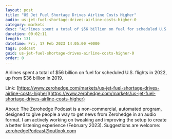 ```yaml
---
layout: post
title: "US Jet Fuel Shortage Drives Airline Costs Higher"
audio: us-jet-fuel-shortage-drives-airline-costs-higher-0
category: markets
desc: "Airlines spent a total of $56 billion on fuel for scheduled U.S. flights in 2022, up from $36 billion in 2019."
duration: 00:02:11
length: 131
datetime: Fri, 17 Feb 2023 14:05:00 +0000
tags: podcast
guid: us-jet-fuel-shortage-drives-airline-costs-higher-0
order: 0
---
```

Airlines spent a total of $56 billion on fuel for scheduled U.S. flights in 2022, up from $36 billion in 2019.

Link: [https://www.zerohedge.com/markets/us-jet-fuel-shortage-drives-airline-costs-higher](https://www.zerohedge.com/markets/us-jet-fuel-shortage-drives-airline-costs-higher)

About: The Zerohedge Podcast is a non-commercial, automated program, designed to give people a way to get news from Zerohedge in an audio format.  I am actively working on tweaking and improving the setup to create a better listening experience (February 2023).  Suggestions are welcome: [zerohedgePodcast@outlook.com](mailto:zerohedgePodcast@outlook.com)